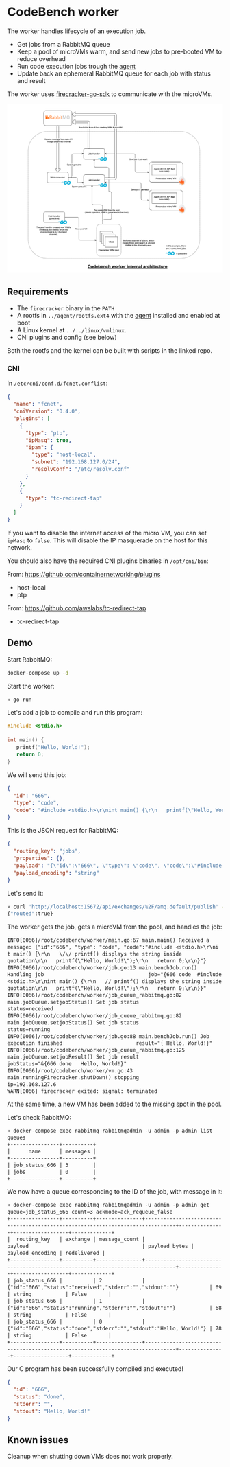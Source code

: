 # CodeBench worker

The worker handles lifecycle of an execution job.

- Get jobs from a RabbitMQ queue
- Keep a pool of microVMs warm, and send new jobs to pre-booted VM to reduce overhead
- Run code execution jobs trough the [agent](https://github.com/codebench-esgi/agent)
- Update back an ephemeral RabbitMQ queue for each job with status and result

The worker uses [firecracker-go-sdk](https://github.com/firecracker-microvm/firecracker-go-sdk) to communicate with the microVMs.

![](./assets/internals.png)

## Requirements

- The `firecracker` binary in the `PATH`
- A rootfs in `../agent/rootfs.ext4` with the [agent](https://github.com/codebench-esgi/agent) installed and enabled at boot
- A Linux kernel at `../../linux/vmlinux`.
- CNI plugins and config (see below)

Both the rootfs and the kernel can be built with scripts in the linked repo.

### CNI

In `/etc/cni/conf.d/fcnet.conflist`:

```json
{
  "name": "fcnet",
  "cniVersion": "0.4.0",
  "plugins": [
    {
      "type": "ptp",
      "ipMasq": true,
      "ipam": {
        "type": "host-local",
        "subnet": "192.168.127.0/24",
        "resolvConf": "/etc/resolv.conf"
      }
    },
    {
      "type": "tc-redirect-tap"
    }
  ]
}
```

If you want to disable the internet access of the micro VM, you can set `ipMasq` to `false`. This will disable the IP masquerade on the host for this network.

You should also have the required CNI plugins binaries in `/opt/cni/bin`:

From: https://github.com/containernetworking/plugins

- host-local
- ptp

From: https://github.com/awslabs/tc-redirect-tap

- tc-redirect-tap

## Demo

Start RabbitMQ:

```sh
docker-compose up -d
```

Start the worker:

```
» go run
```

Let's add a job to compile and run this program:

```c
#include <stdio.h>

int main() {
   printf("Hello, World!");
   return 0;
}
```

We will send this job:

```json
{
  "id": "666",
  "type": "code",
  "code": "#include <stdio.h>\r\nint main() {\r\n   printf(\"Hello, World!\");\r\n   return 0;\r\n}"
}
```

This is the JSON request for RabbitMQ:

```json
{
  "routing_key": "jobs",
  "properties": {},
  "payload": "{\"id\":\"666\", \"type\": \"code\", \"code\":\"#include <stdio.h>\\r\\nint main() {\\r\\n   \\/\\/ printf() displays the string inside quotation\\r\\n   printf(\\\"Hello, World!\\\");\\r\\n   return 0;\\r\\n}\"}\r\n",
  "payload_encoding": "string"
}
```

Let's send it:

```sh
» curl 'http://localhost:15672/api/exchanges/%2F/amq.default/publish' -u admin:admin -d '@req.json'
{"routed":true}
```

The worker gets the job, gets a microVM from the pool, and handles the job:

```
INFO[0066]/root/codebench/worker/main.go:67 main.main() Received a message: {"id":"666", "type": "code", "code":"#include <stdio.h>\r\ni t main() {\r\n   \/\/ printf() displays the string inside quotation\r\n   printf(\"Hello, World!\");\r\n   return 0;\r\n}"}
INFO[0066]/root/codebench/worker/job.go:13 main.benchJob.run() Handling job                                  job="{666 code  #include <stdio.h>\r\nint main() {\r\n   // printf() displays the string inside quotation\r\n   printf(\"Hello, World!\");\r\n   return 0;\r\n}}"
INFO[0066]/root/codebench/worker/job_queue_rabbitmq.go:82 main.jobQueue.setjobStatus() Set job status                                status=received
INFO[0066]/root/codebench/worker/job_queue_rabbitmq.go:82 main.jobQueue.setjobStatus() Set job status                                status=running
INFO[0066]/root/codebench/worker/job.go:88 main.benchJob.run() Job execution finished                        result="{ Hello, World!}"
INFO[0066]/root/codebench/worker/job_queue_rabbitmq.go:125 main.jobQueue.setjobResult() Set job result                                jobStatus="&{666 done   Hello, World!}"
INFO[0066]/root/codebench/worker/vm.go:43 main.runningFirecracker.shutDown() stopping                                      ip=192.168.127.6
WARN[0066] firecracker exited: signal: terminated
```

At the same time, a new VM has been added to the missing spot in the pool.

Let's check RabbitMQ:

```
» docker-compose exec rabbitmq rabbitmqadmin -u admin -p admin list queues
+----------------+----------+
|      name      | messages |
+----------------+----------+
| job_status_666 | 3        |
| jobs           | 0        |
+----------------+----------+
```

We now have a queue corresponding to the ID of the job, with message in it:

```
» docker-compose exec rabbitmq rabbitmqadmin -u admin -p admin get queue=job_status_666 count=3 ackmode=ack_requeue_false
+----------------+----------+---------------+--------------------------------------------------------------------------------+---------------+------------------+-------------+
|  routing_key   | exchange | message_count |                                    payload                                     | payload_bytes | payload_encoding | redelivered |
+----------------+----------+---------------+--------------------------------------------------------------------------------+---------------+------------------+-------------+
| job_status_666 |          | 2             | {"id":"666","status":"received","stderr":"","stdout":""}          | 69            | string           | False       |
| job_status_666 |          | 1             | {"id":"666","status":"running","stderr":"","stdout":""}           | 68            | string           | False       |
| job_status_666 |          | 0             | {"id":"666","status":"done","stderr":"","stdout":"Hello, World!"} | 78            | string           | False       |
+----------------+----------+---------------+--------------------------------------------------------------------------------+---------------+------------------+-------------+
```

Our C program has been successfully compiled and executed!

```json
{
  "id": "666",
  "status": "done",
  "stderr": "",
  "stdout": "Hello, World!"
}
```

## Known issues

Cleanup when shutting down VMs does not work properly.
